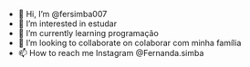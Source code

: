 - 👋 Hi, I’m @fersimba007
- 👀 I’m interested in estudar
- 🌱 I’m currently learning programação 
- 💞️ I’m looking to collaborate on colaborar com minha família 
- 📫 How to reach me Instagram @Fernanda.simba

<!---
fersimba007/fersimba007 is a ✨ special ✨ repository because its `README.md` (this file) appears on your GitHub profile.
You can click the Preview link to take a look at your changes.
--->
